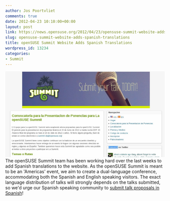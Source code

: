 ```yaml
---
author: Jos Poortvliet
comments: true
date: 2012-04-23 10:10:00+00:00
layout: post
link: https://news.opensuse.org/2012/04/23/opensuse-summit-website-adds-spanish-translations/
slug: opensuse-summit-website-adds-spanish-translations
title: openSUSE Summit Website Adds Spanish Translations
wordpress_id: 13234
categories:
- Summit
---
```


![summit es](/wp-content/uploads/2012/04/summit-es.jpg)The openSUSE Summit team has been working hard over the last weeks to add Spanish translations to the website. As the openSUSE  Summit is meant to be an 'Americas' event, we aim to create a dual-language conference, accommodating both the Spanish and English speaking visitors. The exact language distribution of talks will strongly depends on the talks submitted, so we'd urge our Spanish speaking community to [submit talk proposals in Spanish](//summit.opensuse.org/es/Convocatoria-para-la-Presentacion-de-Ponencias/)!
